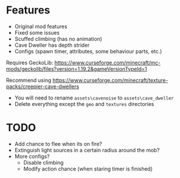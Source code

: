 # Features
* Original mod features
* Fixed some issues
* Scuffed climbing (has no animation)
* Cave Dweller has depth strider
* Configs (spawn timer, attributes, some behaviour parts, etc.)

Requires GeckoLib: https://www.curseforge.com/minecraft/mc-mods/geckolib/files?version=1.19.2&gameVersionTypeId=1

Recommend using https://www.curseforge.com/minecraft/texture-packs/creepier-cave-dwellers
* You will need to rename `assets\cavenoise` to `assets\cave_dweller`
* Delete everything except the `geo` and `textures` directories

# TODO
* Add chance to flee when its on fire?
* Extinguish light sources in a certain radius around the mob?
* More configs?
  * Disable climbing
  * Modify action chance (when staring timer is finished)